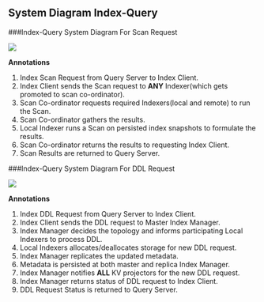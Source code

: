 ## System Diagram Index-Query

###Index-Query System Diagram For Scan Request

![](https://rawgithub.com/couchbase/indexing/master/secondary/docs/design/images/SystemDiagramScan.svg)

__Annotations__

1. Index Scan Request from Query Server to Index Client.
2. Index Client sends the Scan request to __ANY__ Indexer(which gets promoted to scan co-ordinator).
3. Scan Co-ordinator requests required Indexers(local and remote) to run the Scan.
4. Scan Co-ordinator gathers the results.
5. Local Indexer runs a Scan on persisted index snapshots to formulate the results.
6. Scan Co-ordinator returns the results to requesting Index Client.
7. Scan Results are returned to Query Server.

###Index-Query System Diagram For DDL Request


![](https://rawgithub.com/couchbase/indexing/master/secondary/docs/design/images/SystemDiagramDDL.svg)

__Annotations__

1. Index DDL Request from Query Server to Index Client.
2. Index Client sends the DDL request to Master Index Manager.
3. Index Manager decides the topology and informs participating Local Indexers to process DDL.
4. Local Indexers allocates/deallocates storage for new DDL request.
5. Index Manager replicates the updated metadata.
6. Metadata is persisted at both master and replica Index Manager.
7. Index Manager notifies __ALL__ KV projectors for the new DDL request.
8. Index Manager returns status of DDL request to Index Client.
9. DDL Request Status is returned to Query Server.
